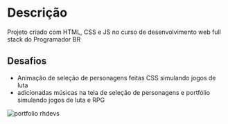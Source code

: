# Descrição
Projeto criado com HTML, CSS e JS no curso de desenvolvimento web full stack do Programador BR

## Desafios 
- Animação de seleção de personagens feitas CSS simulando jogos de luta
- adicionadas músicas na tela de seleção de personagens e portfólio simulando jogos de luta e RPG

![portfolio rhdevs](https://github.com/kadoohd/test-mentoria/blob/main/rhdves.png)
